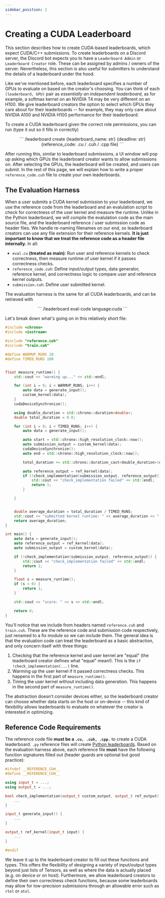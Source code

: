 ```yaml
---
sidebar_position: 2
---
```


# Creating a CUDA Leaderboard
This section describes how to create CUDA-based leaderboards, which expect CUDA/C++ submissions. 
To create leaderboards on a Discord server, the
Discord bot expects you to have a `Leaderboard Admin` or `Leaderboard Creator` role. These can be
assigned by admins / owners of the server. Nevertheless, this section is also useful for submitters
to understand the details of a leaderboard under the hood.

Like we've mentioned before, each leaderboard specifies a number of GPUs to evaluate on based on the
creator's choosing. You can think of each `(leaderboard, GPU)` pair as *essentially an independent
leaderboard*, as for example, a softmax kernel on an NVIDIA T4 may be very different on an H100. We
give leaderboard creators the option to select which GPUs they care about for their leaderboards --
for example, they may only care about NVIDIA A100 and NVIDIA H100 performance for their leaderboard.

To create a CUDA leaderboard given the correct role permissions, you can run (type it out so it fills in
correctly)
<center>
```
/leaderboard create {leaderboard_name: str} {deadline: str} {reference_code: .cu / .cuh / .cpp file}
```
</center>

After running this, similar to leaderboard submissions, a UI window will pop up asking which GPUs
the leaderboard creator wants to allow submissions on. After selecting the GPUs, the leaderboard
will be created, and users can submit. In the rest of this page, we will explain how to write a
proper `reference_code.cuh` file to create your own leaderboards.

## The Evaluation Harness
When a user submits a CUDA kernel submission to your leaderboard, we use the reference code from
the leaderboard and an evalulation script to check for correctness of the user kernel and measure
the runtime. Unlike in the Python leaderboard, we will compile the evalulation code as the main source
file, and the leaderboard reference / user submission code as header files. We handle re-naming
filenames on our end, so leaderboard creators can use any file extension for their reference
kernels. **It is just important to know that we treat the reference code as a header file
internally.** In all:
* `eval.cu` **(treated as main)**: Run user and reference kernels to check correctness, then measure
  runtime of user kernel if it passes correctness checks.
* `reference_code.cuh`: Define input/output types, data generator, reference kernel, and correctness
  logic to compare user and reference kernel outputs.
* `submission.cuh`: Define user submitted kernel.

The evaluation harness is the same for all CUDA leaderboards, and can be retrieved with
<center>
```
/leaderboard eval-code language:cuda
```
</center>

Let's break down what's going on in this relatively short file:

```cpp title="eval.cu"
#include <chrono>
#include <iostream>

#include "reference.cuh"
#include "train.cuh"

#define WARMUP_RUNS 10
#define TIMED_RUNS 100


float measure_runtime() {
    std::cout << "warming up..." << std::endl;

    for (int i = 0; i < WARMUP_RUNS; i++) {
        auto data = generate_input();
        custom_kernel(data);
    }
    cudaDeviceSynchronize();

    using double_duration = std::chrono::duration<double>;
    double total_duration = 0.0;

    for (int i = 0; i < TIMED_RUNS; i++) {
        auto data = generate_input();

        auto start = std::chrono::high_resolution_clock::now();
        auto submission_output = custom_kernel(data);
        cudaDeviceSynchronize();
        auto end = std::chrono::high_resolution_clock::now();

        total_duration += std::chrono::duration_cast<double_duration>(end - start).count();

        auto reference_output = ref_kernel(data);
        if (!check_implementation(submission_output, reference_output)) {
            std::cout << "check_implementation failed" << std::endl;
            return 1;
        }

    }


    double average_duration = total_duration / TIMED_RUNS;
    std::cout << "submitted kernel runtime: " << average_duration << " seconds" << std::endl;
    return average_duration;
}

int main() {
    auto data = generate_input();
    auto reference_output = ref_kernel(data);
    auto submission_output = custom_kernel(data);

    if (!check_implementation(submission_output, reference_output)) {
        std::cout << "check_implementation failed" << std::endl;
        return 1;
    }

    float s = measure_runtime();
    if (s < 0) {
        return 1;
    }

    std::cout << "score: " << s << std::endl;

    return 0;
}
```
You'll notice that we include from headers named `reference.cuh` and `train.cuh`. These are the reference
code and submission code respectively, just renamed to a fix module so we can include them. The
general idea is that the evaluation code can treat the leaderboard as a basic abstraction, and only
concern itself with three things:
1. Checking that the reference kernel and user kernel are "equal" (the leaderboard creator defines
what "equal" mean!). This is the `if !check_implementation(...)` line.
2. Warming up the user kernel if it passed correctness checks. This happens in the first part of `measure_runtime()`.
3. Timing the user kernel without including data generation. This happens in the second part of
   `measure_runtime()`.

The abstraction doesn't consider devices either, so the leaderboard creator can choose whether data
starts on the host or on-device -- this kind of flexibility allows leaderboards to evaluate on
whatever the creator is interested in optimizing.

## Reference Code Requirements
The reference code file **must be a `.cu, .cuh, .cpp.`** to create a CUDA leaderboard. `.py`
reference files will create [Python leaderboards](./python-creations). Based on the evaluation harness
above, each reference file **must** have the following function signatures filled out (header guards
are optional but good practice):


```cpp title="reference_template.cuh"
#ifndef __REFERENCE_CUH__
#define __REFERENCE_CUH__

using input_t = ...;
using output_t = ...;

bool check_implementation(output_t custom_output, output_t ref_output) {
    ...
}

input_t generate_input() {
    ...
}

output_t ref_kernel(input_t input) {
    ...
}

#endif
```

We leave it up to the leaderboard creator to fill out these functions and types. This offers the flexibility
of designing a variety of input/output types beyond just lists of Tensors, as well as where the data
is actually placed (e.g. on device or on host). Furthermore, we allow leaderboard creators to define
their own correctness check functions, because some leaderboards may allow for low-precision
submissions through an allowable error such as `rtol` or `atol`.
